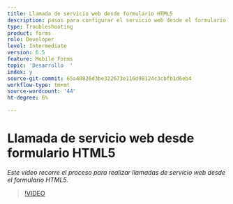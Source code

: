 ```yaml
---
title: Llamada de servicio web desde formulario HTML5
description: pasos para configurar el servicio web desde el formulario HTML5
type: Troubleshooting
product: forms
role: Developer
level: Intermediate
version: 6.5
feature: Mobile Forms
topic: 'Desarrollo  '
index: y
source-git-commit: 65a40826d3be322673e116d98124c3cbfb1d6eb4
workflow-type: tm+mt
source-wordcount: '44'
ht-degree: 6%

---
```


# Llamada de servicio web desde formulario HTML5

*Este vídeo recorre el proceso para realizar llamadas de servicio web desde el formulario HTML5.*

>[!VIDEO](https://video.tv.adobe.com/v/335505?quality=9&learn=on)
